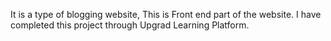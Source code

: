 It is a type of blogging website, This is Front end part of the website. I have completed this project through Upgrad Learning Platform.
